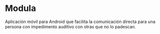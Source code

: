﻿Modula
======

Aplicación móvil para Android que facilita la comunicación directa para una persona con impedimento auditivo con otras que no lo padescan.
